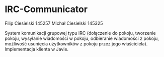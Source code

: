# IRC-Communicator

Filip Ciesielski 145257
Michał Ciesielski 145325

System komunikacji grupowej typu IRC (dołączenie do pokoju, tworzenie pokoju, wysyłanie wiadomości w pokoju, odbieranie wiadomości z pokoju, możliwość usunięcia użytkowników z pokoju przez jego właściciela).
Implementacja klienta w Javie.
